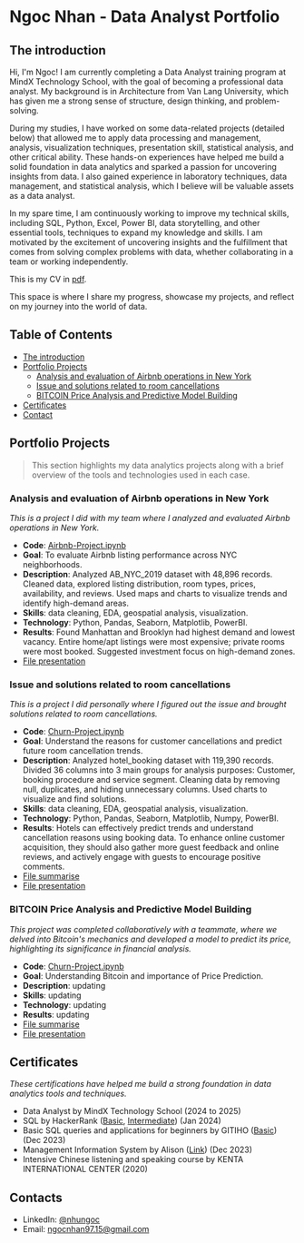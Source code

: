 # Ngoc Nhan - Data Analyst Portfolio

## The introduction
Hi, I'm Ngoc! I am currently completing a Data Analyst training program at MindX Technology School, with the goal of becoming a professional data analyst. My background is in Architecture from Van Lang University, which has given me a strong sense of structure, design thinking, and problem-solving.

During my studies, I have worked on some data-related projects (detailed below) that allowed me to apply data processing and management, analysis, visualization techniques, presentation skill, statistical analysis, and other critical ability. These hands-on experiences have helped me build a solid foundation in data analytics and sparked a passion for uncovering insights from data. I also gained experience in laboratory techniques, data management, and statistical analysis, which I believe will be valuable assets as a data analyst.

In my spare time, I am continuously working to improve my technical skills, including SQL, Python, Excel, Power BI, data storytelling, and other essential tools, techniques to expand my knowledge and skills. I am motivated by the excitement of uncovering insights and the fulfillment that comes from solving complex problems with data, whether collaborating in a team or working independently.

This is my CV in [pdf](https://github.com/nhungoc1510/Data-Analyst-Portfolio/blob/main/CV_NHAN-NHU-NGOC.pdf).

This space is where I share my progress, showcase my projects, and reflect on my journey into the world of data.

## Table of Contents
- [The introduction](https://github.com/nhungoc1510/Data-Analyst-Portfolio/blob/main/README.md#the-introduction)
- [Portfolio Projects](https://github.com/nhungoc1510/Data-Analyst-Portfolio/blob/main/README.md#portfolio-projects)
     - [Analysis and evaluation of Airbnb operations in New York](https://github.com/nhungoc1510/nhungoc/blob/main/README.md#Analysis-and-evaluation-of-Airbnb-operations-in-New-York)
     - [Issue and solutions related to room cancellations](https://github.com/nhungoc1510/Data-Analyst-Portfolio/blob/main/README.md#Issue-and-solutions-related-to-room-cancellations)
     - [BITCOIN Price Analysis and Predictive Model Building](https://github.com/nhungoc1510/Data-Analyst-Portfolio/blob/main/README.md#BITCOIN-Price-Analysis-and-Predictive-Model-Building)
- [Certificates](https://github.com/nhungoc1510/Data-Analyst-Portfolio/blob/main/README.md#certificates)
- [Contact](https://github.com/nhungoc1510/Data-Analyst-Portfolio/blob/main/README.md#contacts)
     
## Portfolio Projects
>This section highlights my data analytics projects along with a brief overview of the tools and technologies used in each case.

### Analysis and evaluation of Airbnb operations in New York
*This is a project I did with my team where I analyzed and evaluated Airbnb operations in New York.*

- **Code**: [Airbnb-Project.ipynb](https://github.com/nhungoc1510/Projects/blob/main/Airbnb-Project.ipynb)
- **Goal**: To evaluate Airbnb listing performance across NYC neighborhoods.
- **Description**: Analyzed AB_NYC_2019 dataset with 48,896 records. Cleaned data, explored listing distribution, room types, prices, availability, and reviews. Used maps and charts to visualize trends and identify high-demand areas.
- **Skills**: data cleaning, EDA, geospatial analysis, visualization.
- **Technology**: Python, Pandas, Seaborn, Matplotlib, PowerBI.
- **Results**: Found Manhattan and Brooklyn had highest demand and lowest vacancy. Entire home/apt listings were most expensive; private rooms were most booked. Suggested investment focus on high-demand zones.
- [File presentation](https://github.com/nhungoc1510/Projects/blob/main/Airbnb-Project.pdf)

### Issue and solutions related to room cancellations
*This is a project I did personally where I figured out the issue and brought solutions related to room cancellations.*

- **Code**: [Churn-Project.ipynb](https://github.com/nhungoc1510/Projects/blob/main/Churn-Project.ipynb)
- **Goal**: Understand the reasons for customer cancellations and predict future room cancellation trends.
- **Description**: Analyzed hotel_booking dataset with 119,390 records. Divided 36 columns into 3 main groups for analysis purposes: Customer, booking procedure and service segment. Cleaning data by removing null, duplicates, and hiding unnecessary columns. Used charts to visualize and find solutions.
- **Skills**: data cleaning, EDA, geospatial analysis, visualization.
- **Technology**: Python, Pandas, Seaborn, Matplotlib, Numpy, PowerBI.
- **Results**: Hotels can effectively predict trends and understand cancellation reasons using booking data. To enhance online customer acquisition, they should also gather more guest feedback and online reviews, and actively engage with guests to encourage positive comments.
- [File summarise](https://github.com/nhungoc1510/Projects/blob/main/Churn-Project%20(2).pdf)
- [File presentation](https://github.com/nhungoc1510/Projects/blob/main/Airbnb-Project.pdf)

### BITCOIN Price Analysis and Predictive Model Building
*This project was completed collaboratively with a teammate, where we delved into Bitcoin's mechanics and developed a model to predict its price, highlighting its significance in financial analysis.*

- **Code**: [Churn-Project.ipynb](https://github.com/nhungoc1510/Projects/blob/main/Churn-Project.ipynb)
- **Goal**: Understanding Bitcoin and importance of Price Prediction.
- **Description**: updating
- **Skills**: updating
- **Technology**: updating
- **Results**: updating
- [File summarise](https://github.com/nhungoc1510/Projects/blob/main/Churn-Project%20(2).pdf)
- [File presentation](https://github.com/nhungoc1510/Projects/blob/main/Airbnb-Project.pdf)

## Certificates
*These certifications have helped me build a strong foundation in data analytics tools and techniques.*

- Data Analyst by MindX Technology School (2024 to 2025)
- SQL by HackerRank ([Basic](https://www.hackerrank.com/certificates/fa6cbd047a61), [Intermediate](https://www.hackerrank.com/certificates/2e980f275342)) (Jan 2024)
- Basic SQL queries and applications for beginners by GITIHO ([Basic](https://gitiho.com/certificate/6KyMJmSNaTx8IrREn2_gZX5PAkfd)) (Dec 2023)
- Management Information System by Alison ([Link](https://alison.com/certification/check/2y10Dc0aSOYhBN2zUE1kTVF25C68ih5ylXh0wDpSF67yN7jWBUa0hLi)) (Dec 2023)
- Intensive Chinese listening and speaking course by KENTA INTERNATIONAL CENTER (2020)

## Contacts
- LinkedIn: [@nhungoc](https://www.linkedin.com/in/nhu-ngoc-nhan-601170184/)
- Email: ngocnhan97.15@gmail.com
